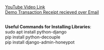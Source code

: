 [YouTube Video Link](https://youtu.be/JNq6Itf5ro0) <br/>
[Demo Transaction Receipt recieved over Email](https://drive.google.com/file/d/1-XOXT0Pif_a26axTZCCtbZv1GAOD6s74/view?usp=share_link) <br/><br/>

**Useful Commands for Installing Libraries**: <br/>
sudo apt install python-django <br/>
pip install python-decouple <br/>
pip install django-admin-honeypot <br/>
